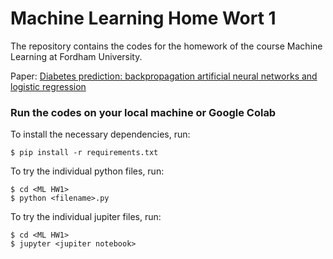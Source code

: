 
# Machine Learning Home Wort 1
The repository contains the codes for the homework of the course Machine Learning at Fordham University.

Paper: [Diabetes prediction: backpropagation artificial
neural networks and logistic regression](./innocent.ababio.pdf)

### Run the codes on your local machine or Google Colab

To install the necessary dependencies, run:

```shell
$ pip install -r requirements.txt
```

To try the individual python files, run:

```shell
$ cd <ML HW1>
$ python <filename>.py
```

To try the individual jupiter files, run:

```shell
$ cd <ML HW1>
$ jupyter <jupiter notebook>
```